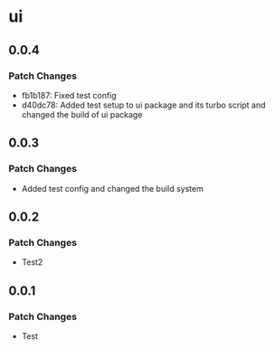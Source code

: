 # ui

## 0.0.4

### Patch Changes

- fb1b187: Fixed test config
- d40dc78: Added test setup to ui package and its turbo script and changed the build of ui package

## 0.0.3

### Patch Changes

- Added test config and changed the build system

## 0.0.2

### Patch Changes

- Test2

## 0.0.1

### Patch Changes

- Test

